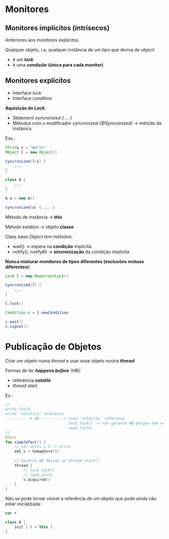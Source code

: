 # __Monitores__

## __Monitores implícitos (intrísecos)__

Anteriores aos monitores explícitos.

Qualquer objeto, i.e, qualquer instância de um tipo que deriva de _object_:

* é um ___lock___
* é uma ___condição___ __(única para cada monitor)__

## __Monitores explícitos__

* Interface _lock_
* Interface _condition_

__Aquisição do _Lock___:
* _Statement syncronized { ... }_
* Métodos com o modificador _syncronized (@Syncronized)_ -> método de instânica

Exs.:

```java
String s = "Hello"
Object l = new Object()

syncronized(l/s) {
    ...
}

class A {
    ...
}

A a = new A()

syncronized(a) { ... }
```

Método de instância -> ___this___

Método estático -> objeto __classe__

Class base _Object_ tem métodos:
* wait() -> espera na __condição__ implicita
* notify(), notifyAll -> __sincronização__ da condição implíctia

__Nunca misturar monitores de tipos diferentes (exclusões mútuas diferentes):__
```java
Lock l = new ReentrantLock()

syncronized(l) {
    ...
}

l.lock()

Condition c = l.newCondition

c.wait()
c.signal()
```

# __Publicação de Objetos__

Criar um objeto numa _thread_ e usar esse objeto noutra ___thread___.

Formas de ter ___happens before___ (HB):
* referência ___volatile___
* _thread start_    

Ex.:
```kotlin
/*
write field
write 'volatile' reference
-----------X HB-----------> read 'volatile' reference
                            lock.lock() -> não garante HB porque nâo existe unlock entre o write e o read
                            read field
*/
@Test
fun simpleTest() {
    // var units = 5 -> write
    val s = Semaphore(5)
    
    // Garante HB devido ao thread.start()
    thread {
        // lock.lock()
        // read units
        s.acquired()    
    }
}
```

Não se pode tornar visível a referência de um objeto que pode ainda nâo estar inicializada:

```kotlin
var r

class A {
    init { r = this }
}
```
